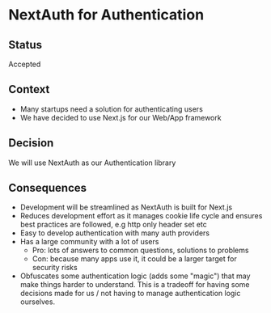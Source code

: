 # NextAuth for Authentication

## Status

Accepted

## Context

- Many startups need a solution for authenticating users
- We have decided to use Next.js for our Web/App framework

## Decision

We will use NextAuth as our Authentication library

## Consequences

- Development will be streamlined as NextAuth is built for Next.js
- Reduces development effort as it manages cookie life cycle and ensures best practices are followed, e.g http only header set etc
- Easy to develop authentication with many auth providers
- Has a large community with a lot of users
  - Pro: lots of answers to common questions, solutions to problems
  - Con: because many apps use it, it could be a larger target for security risks
- Obfuscates some authentication logic (adds some "magic") that may make things harder to understand. This is a tradeoff for having some decisions made for us / not having to manage authentication logic ourselves.
